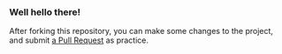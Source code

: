 ### Well hello there!



After forking this repository, you can make some changes to the project, and submit [a Pull Request](https://github.com/octocat/Spoon-Knife/pulls) as practice.


